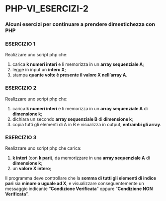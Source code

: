 # PHP-VI_ESERCIZI-2
### Alcuni esercizi per continuare a prendere dimestichezza con PHP

### ESERCIZIO 1
Realizzare uno script php che:
1. carica <b>k numeri interi</b> e li memorizza in un <b>array sequenziale A</b>;
2. legge in input un <b>intero X</b>;
3. stampa <b>quante volte è presente il valore X nell’array A</b>.

### ESERCIZIO 2
Realizzare uno script php che:
1. carica <b>k numeri interi</b> e li memorizza in un <b>array sequenziale A</b> di <b>dimensione k</b>;
2. dichiara un secondo <b>array sequenziale B</b> di <b>dimensione k</b>;
3. copia tutti gli elementi di A in B e visualizza in output, <b>entrambi gli array</b>.

### ESERCIZIO 3
Realizzare uno script php che carica:
1. <b>k interi</b> (con <b>k pari</b>), da memorizzare in una <b>array sequenziale A</b> di <b>dimensione k</b>;
2. un <b>valore X intero</b>;

Il programma deve controllare che la <b>somma di tutti gli elementi di indice pari</b> sia <b>minore o uguale ad X</b>, e visualizzare conseguentemente un messaggio indicante “<b>Condizione Verificata</b>” oppure “<b>Condizione NON Verificata</b>”.
